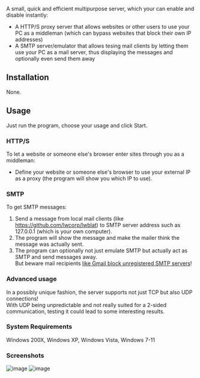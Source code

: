 A small, quick and efficient multipurpose server, which your can enable and disable instantly:
- A HTTP/S proxy server that allows websites or other users to use your PC as a middleman (which can bypass websites that block their own IP addresses)
- A SMTP server/emulator that allows tesing mail clients by letting them use your PC as a mail server, thus displaying the messages and optionally even send them away

## Installation
None.

## Usage
Just run the program, choose your usage and click Start.
### HTTP/S
To let a website or someone else's browser enter sites through you as a middleman:
* Define your website or someone else's browser to use your external IP as a proxy (the program will show you which IP to use).
### SMTP
To get SMTP messages:
1. Send a message from local mail clients (like https://github.com/lwcorp/lwblat) to SMTP server address such as 127.0.0.1 (which is your own computer).
1. The program will show the message and make the mailer think the message was actually sent.
1. The program can optionally not just emulate SMTP but actually act as SMTP and send messages away.
<br />But beware mail recipients [like Gmail block unregistered SMTP servers]([https://support.google.com/mail/?p=NotAuthorizedError](https://support.google.com/mail/answer/10336))!
### Advanced usage
In a possibly unique fashion, the server supports not just TCP but also UDP connections!
<br />With UDP being unpredictable and not really suited for a 2-sided communication, testing it could lead to some interesting results.

### System Requirements
Windows 200X, Windows XP, Windows Vista, Windows 7-11

### Screenshots
![image](https://github.com/user-attachments/assets/fc9cf92c-dee7-422d-9f00-12d947aaf8d5)
![image](https://github.com/user-attachments/assets/5a6f1469-9fdd-4f46-8201-d75d13488d39)
